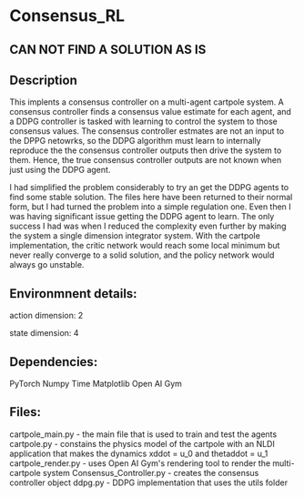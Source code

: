 # Consensus_RL

## CAN NOT FIND A SOLUTION AS IS

## Description
This implents a consensus controller on a multi-agent cartpole system. A consensus controller finds a consensus value estimate for each agent, and a DDPG controller
is tasked with learning to control the system to those consensus values. The consensus controller estmates are not an input to the DPPG netowrks, so the DDPG algorithm
must learn to internally reproduce the the consensus controller outputs then drive the system to them. Hence, the true consensus controller outputs are not known when
just using the DDPG agent.

I had simplified the problem considerably to try an get the DDPG agents to find some stable solution. The files here have been returned to their normal form, but I had
turned the problem into a simple regulation one. Even then I was having significant issue getting the DDPG agent to learn. The only success I had was when I reduced
the complexity even further by making the system a single dimension integrator system. With the cartpole implementation, the critic network would reach some local 
minimum but never really converge to a solid solution, and the policy network would always go unstable.

## Environmnent details:
action dimension: 2

state dimension: 4

## Dependencies:
PyTorch
Numpy
Time
Matplotlib
Open AI Gym

## Files:
cartpole_main.py - the main file that is used to train and test the agents
cartpole.py - constains the physics model of the cartpole with an NLDI application that makes the dynamics xddot = u_0 and thetaddot = u_1
cartpole_render.py - uses Open AI Gym's rendering tool to render the multi-cartpole system
Consensus_Controller.py - creates the consensus controller object
ddpg.py - DDPG implementation that uses the utils folder

